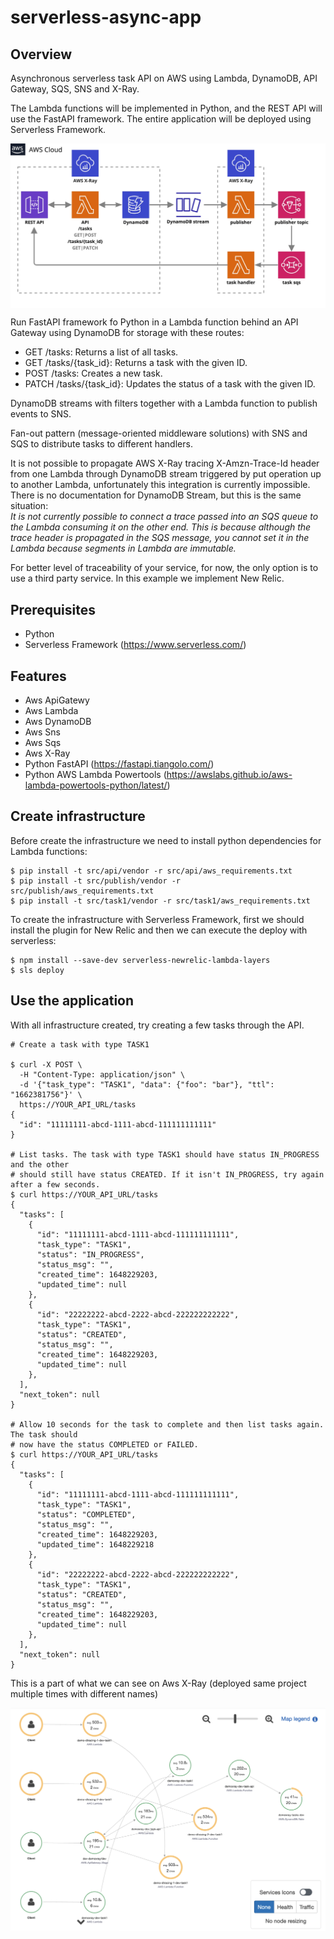 # serverless-async-app

## Overview
Asynchronous serverless task API on AWS using Lambda, DynamoDB, API Gateway, SQS, SNS and X-Ray.

The Lambda functions will be implemented in Python, and the REST API will use the FastAPI framework. The entire application will be deployed using Serverless Framework.

<p align="center">
  <img src="./images/diagram.jpg" align="center">
</p>

Run FastAPI framework fo Python in a Lambda function behind an API Gateway using DynamoDB for storage with these routes:

- GET /tasks: Returns a list of all tasks.
- GET /tasks/{task_id}: Returns a task with the given ID.
- POST /tasks: Creates a new task.
- PATCH /tasks/{task_id}: Updates the status of a task with the given ID.

DynamoDB streams with filters together with a Lambda function to publish events to SNS.

Fan-out pattern (message-oriented middleware solutions) with SNS and SQS to distribute tasks to different handlers.

It is not possible to propagate AWS X-Ray tracing X-Amzn-Trace-Id header from one Lambda through DynamoDB stream triggered by put operation up to another Lambda, unfortunately this integration is currently impossible. There is no documentation for DynamoDB Stream, but this is the same situation: <br />
<i>It is not currently possible to connect a trace passed into an SQS queue to the Lambda consuming it on the other end. This is because although the trace header is propagated in the SQS message, you cannot set it in the Lambda because segments in Lambda are immutable.</i>

For better level of traceability of your service, for now, the only option is to use a third party service. In this example we implement New Relic.

## Prerequisites

- Python
- Serverless Framework (https://www.serverless.com/)

## Features

- Aws ApiGatewy
- Aws Lambda
- Aws DynamoDB
- Aws Sns
- Aws Sqs
- Aws X-Ray
- Python FastAPI (https://fastapi.tiangolo.com/)
- Python AWS Lambda Powertools (https://awslabs.github.io/aws-lambda-powertools-python/latest/)

## Create infrastructure

Before create the infrastructure we need to install python dependencies for Lambda functions:
```
$ pip install -t src/api/vendor -r src/api/aws_requirements.txt
$ pip install -t src/publish/vendor -r src/publish/aws_requirements.txt
$ pip install -t src/task1/vendor -r src/task1/aws_requirements.txt
```

To create the infrastructure with Serverless Framework, first we should install the plugin for New Relic and then we can execute the deploy with serverless:
```
$ npm install --save-dev serverless-newrelic-lambda-layers
$ sls deploy
```

## Use the application

With all infrastructure created, try creating a few tasks through the API.
```
# Create a task with type TASK1

$ curl -X POST \
  -H "Content-Type: application/json" \
  -d '{"task_type": "TASK1", "data": {"foo": "bar"}, "ttl": "1662381756"}' \
  https://YOUR_API_URL/tasks
{
  "id": "11111111-abcd-1111-abcd-111111111111"
}
 
# List tasks. The task with type TASK1 should have status IN_PROGRESS and the other
# should still have status CREATED. If it isn't IN_PROGRESS, try again after a few seconds.
$ curl https://YOUR_API_URL/tasks
{
  "tasks": [
    {
      "id": "11111111-abcd-1111-abcd-111111111111",
      "task_type": "TASK1",
      "status": "IN_PROGRESS",
      "status_msg": "",
      "created_time": 1648229203,
      "updated_time": null
    },
    {
      "id": "22222222-abcd-2222-abcd-222222222222",
      "task_type": "TASK1",
      "status": "CREATED",
      "status_msg": "",
      "created_time": 1648229203,
      "updated_time": null
    },
  ],
  "next_token": null
}
 
# Allow 10 seconds for the task to complete and then list tasks again. The task should
# now have the status COMPLETED or FAILED.
$ curl https://YOUR_API_URL/tasks
{
  "tasks": [
    {
      "id": "11111111-abcd-1111-abcd-111111111111",
      "task_type": "TASK1",
      "status": "COMPLETED",
      "status_msg": "",
      "created_time": 1648229203,
      "updated_time": 1648229218
    },
    {
      "id": "22222222-abcd-2222-abcd-222222222222",
      "task_type": "TASK1",
      "status": "CREATED",
      "status_msg": "",
      "created_time": 1648229203,
      "updated_time": null
    },
  ],
  "next_token": null
}
```

This is a part of what we can see on Aws X-Ray (deployed same project multiple times with different names)

<p align="center">
  <img src="./images/x-ray.png" align="center">
</p>

